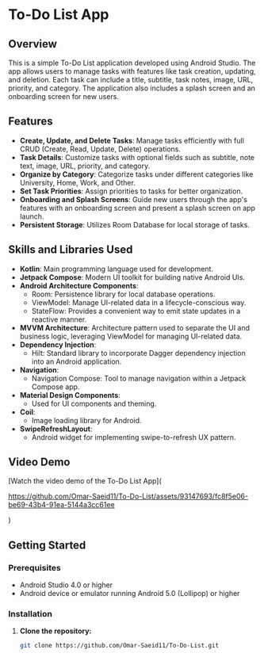 # To-Do List App

## Overview

This is a simple To-Do List application developed using Android Studio. The app allows users to manage tasks with features like task creation, updating, and deletion. Each task can include a title, subtitle, task notes, image, URL, priority, and category. The application also includes a splash screen and an onboarding screen for new users.

## Features

- **Create, Update, and Delete Tasks**: Manage tasks efficiently with full CRUD (Create, Read, Update, Delete) operations.
- **Task Details**: Customize tasks with optional fields such as subtitle, note text, image, URL, priority, and category.
- **Organize by Category**: Categorize tasks under different categories like University, Home, Work, and Other.
- **Set Task Priorities**: Assign priorities to tasks for better organization.
- **Onboarding and Splash Screens**: Guide new users through the app's features with an onboarding screen and present a splash screen on app launch.
- **Persistent Storage**: Utilizes Room Database for local storage of tasks.

## Skills and Libraries Used

- **Kotlin**: Main programming language used for development.
- **Jetpack Compose**: Modern UI toolkit for building native Android UIs.
- **Android Architecture Components**:
  - Room: Persistence library for local database operations.
  - ViewModel: Manage UI-related data in a lifecycle-conscious way.
  - StateFlow: Provides a convenient way to emit state updates in a reactive manner.
- **MVVM Architecture**: Architecture pattern used to separate the UI and business logic, leveraging ViewModel for managing UI-related data.
- **Dependency Injection**: 
  - Hilt: Standard library to incorporate Dagger dependency injection into an Android application.
- **Navigation**: 
  - Navigation Compose: Tool to manage navigation within a Jetpack Compose app.
- **Material Design Components**: 
  - Used for UI components and theming.
- **Coil**: 
  - Image loading library for Android.
- **SwipeRefreshLayout**: 
  - Android widget for implementing swipe-to-refresh UX pattern.

## Video Demo

[Watch the video demo of the To-Do List App](

https://github.com/Omar-Saeid11/To-Do-List/assets/93147693/fc8f5e06-be69-43b4-91ea-5144a3cc61ee

)

## Getting Started

### Prerequisites

- Android Studio 4.0 or higher
- Android device or emulator running Android 5.0 (Lollipop) or higher

### Installation

1. **Clone the repository:**

   ```sh
   git clone https://github.com/Omar-Saeid11/To-Do-List.git
